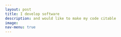 ```yaml
---
layout: post
title: I develop software
description: and would like to make my code citable
image:
nav-menu: true
---
```

